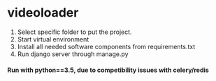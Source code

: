 # videoloader
1. Select specific folder to put the project.
2. Start virtual environment
3. Install all needed software components from requirements.txt
4. Run django server through manage.py
<h4>Run with python==3.5, due to competibility issues with celery/redis</h4>
